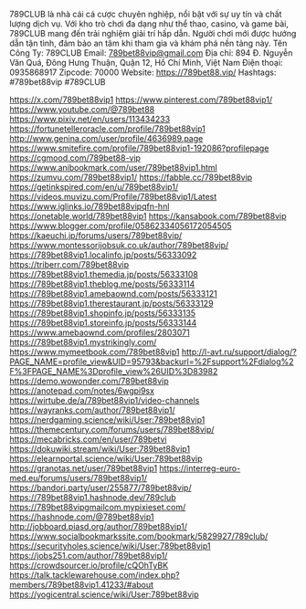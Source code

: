 789CLUB là nhà cái cá cược chuyên nghiệp, nổi bật với sự uy tín và chất lượng dịch vụ. Với kho trò chơi đa dạng như thể thao, casino, và game bài, 789CLUB mang đến trải nghiệm giải trí hấp dẫn. Người chơi mới được hướng dẫn tận tình, đảm bảo an tâm khi tham gia và khám phá nền tảng này.
Tên Công Ty: 789CLUB
Email: 789bet88vip@gmail.com
Địa chỉ: 894 Đ. Nguyễn Văn Quá, Đông Hưng Thuận, Quận 12, Hồ Chí Minh, Việt Nam
Điện thoại: 0935868917
Zipcode: 70000
Website: https://789bet88.vip/
Hashtags: #789bet88vip #789CLUB

https://x.com/789bet88vip1
https://www.pinterest.com/789bet88vip1/
https://www.youtube.com/@789bet88
https://www.pixiv.net/en/users/113434233
https://fortunetelleroracle.com/profile/789bet88vip1
http://www.genina.com/user/profile/4636989.page
https://www.smitefire.com/profile/789bet88vip1-192086?profilepage
https://cgmood.com/789bet88-vip
https://www.anibookmark.com/user/789bet88vip1.html
https://zumvu.com/789bet88vip1/
https://fabble.cc/789bet88vip
https://getinkspired.com/en/u/789bet88vip1/
https://videos.muvizu.com/Profile/789bet88vip1/Latest
https://www.iglinks.io/789bet88vipqfn-hnl
https://onetable.world/789bet88vip1
https://kansabook.com/789bet88vip
https://www.blogger.com/profile/05862334056172054505
https://kaeuchi.jp/forums/users/789bet88vip/
https://www.montessorijobsuk.co.uk/author/789bet88vip/
https://789bet88vip1.localinfo.jp/posts/56333092
https://triberr.com/789bet88vip
https://789bet88vip1.themedia.jp/posts/56333108
https://789bet88vip1.theblog.me/posts/56333114
https://789bet88vip1.amebaownd.com/posts/56333121
https://789bet88vip1.therestaurant.jp/posts/56333129
https://789bet88vip1.shopinfo.jp/posts/56333135
https://789bet88vip1.storeinfo.jp/posts/56333144
https://www.amebaownd.com/profiles/2803071
https://789bet88vip1.mystrikingly.com/
https://www.mymeetbook.com/789bet88vip1
http://l-avt.ru/support/dialog/?PAGE_NAME=profile_view&UID=95793&backurl=%2Fsupport%2Fdialog%2F%3FPAGE_NAME%3Dprofile_view%26UID%3D83982
https://demo.wowonder.com/789bet88vip
https://anotepad.com/notes/6wgpi9sx
https://wirtube.de/a/789bet88vip1/video-channels
https://wayranks.com/author/789bet88vip1/
https://nerdgaming.science/wiki/User:789bet88vip1
https://themecentury.com/forums/users/789bet88vip/
https://mecabricks.com/en/user/789betvi
https://dokuwiki.stream/wiki/User:789bet88vip1
https://elearnportal.science/wiki/User:789bet88vip
https://granotas.net/user/789bet88vip1
https://interreg-euro-med.eu/forums/users/789bet88vip1/
https://bandori.party/user/255877/789bet88vip/
https://789bet88vip1.hashnode.dev/789club
https://789bet88vipgmailcom.mypixieset.com/
https://hashnode.com/@789bet88vip1
http://jobboard.piasd.org/author/789bet88vip1/
https://www.socialbookmarkssite.com/bookmark/5829927/789club/
https://securityholes.science/wiki/User:789bet88vip1
https://jobs251.com/author/789bet88vip1/
https://crowdsourcer.io/profile/cQOhTyBK
https://talk.tacklewarehouse.com/index.php?members/789bet88vip1.41233/#about
https://yogicentral.science/wiki/User:789bet88vip
